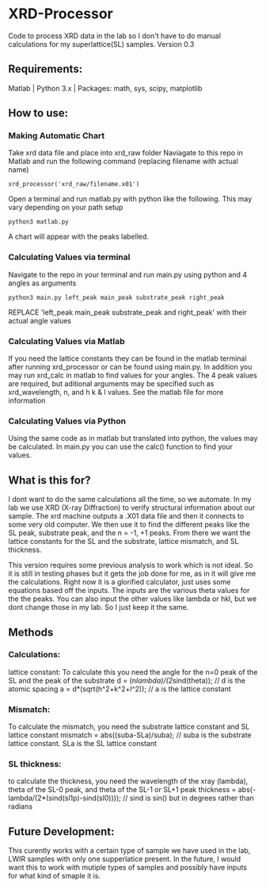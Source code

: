 # XRD-Processor
Code to process XRD data in the lab so I don't have to do manual calculations for my superlattice(SL) samples.
Version 0.3

## Requirements:
Matlab | Python 3.x | Packages: math, sys, scipy, matplotlib


## How to use:
### Making Automatic Chart
Take xrd data file and place into xrd_raw folder
Naviagate to this repo in Matlab and run the following command (replacing filename with actual name)
```
xrd_processor('xrd_raw/filename.x01')
```
Open a terminal and run matlab.py with python like the following. This may vary depending on your path setup
```
python3 matlab.py
```
A chart will appear with the peaks labelled.

### Calculating Values via terminal
Navigate to the repo in your terminal and run main.py using python and 4 angles as arguments
```
python3 main.py left_peak main_peak substrate_peak right_peak 
```
REPLACE 'left_peak main_peak substrate_peak and right_peak' with their actual angle values

### Calculating Values via Matlab
If you need the lattice constants they can be found in the matlab terminal after running xrd_processor or can be found using main.py.
In addition you may run xrd_calc in matlab to find values for your angles. The 4 peak values are required, but aditional arguments may be specified such as xrd_wavelength, n, and h k & l values.
See the matlab file for more information

### Calculating Values via Python
Using the same code as in matlab but translated into python, the values may be calculated. In main.py you can use the calc() function to find your values. 




## What is this for?
I dont want to do the same calculations all the time, so we automate. 
In my lab we use XRD (X-ray Diffraction) to verify structural information about our sample. The xrd machine outputs a .X01 data file and then it connects to some very old computer. We then use it to find the different peaks like the SL peak, substrate peak, and the n = -1, +1 peaks. From there we want the lattice constants for the SL and the substrate, lattice mismatch, and SL thickness.

This version requires some previous analysis to work which is not ideal. So it is still in testing phases but it gets the job done for me, 
as in it will give me the calculations. Right now it is a glorified calculator, just uses some equations based off the inputs. 
The inputs are the various theta values for the the peaks. You can also input the other values like lambda or hkl, but we dont change those in my lab. So I just keep it the same. 

## Methods

### Calculations: 
lattice constant:
To calculate this you need the angle for the n=0 peak of the SL and the peak of the substrate
d = (n*lambda)/(2*sind(theta)); // d is the atomic spacing
a = d*(sqrt(h^2+k^2+l^2));      // a is the lattice constant

### Mismatch:
To calculate the mismatch, you need the substrate lattice constant and SL lattice constant
mismatch = abs((suba-SLa)/suba);   // suba is the substrate lattice constant. SLa is the SL lattice constant

### SL thickness:
to calculate the thickness, you need the wavelength of the xray (lambda), theta of the SL-0 peak, and theta of the SL-1 or SL+1 peak
thickness = abs(-lambda/(2*(sind(sl1p)-sind(sl0))));   // sind is sin() but in degrees rather than radians


## Future Development:
This curently works with a certain type of sample we have used in the lab, LWIR samples with only one supperlatice present. In the future, I would want this to work with mutiple types of samples and possibly have inputs for what kind of smaple it is. 









